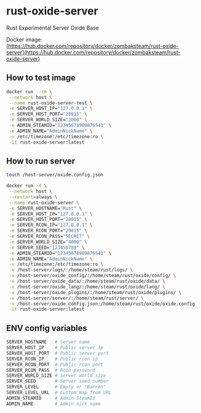 # rust-oxide-server

Rust Experimental Server Oxide Base

Docker image: [https://hub.docker.com/repository/docker/zombaksteam/rust-oxide-server](https://hub.docker.com/repository/docker/zombaksteam/rust-oxide-server)

## How to test image

```bash
docker run --rm \
 --network host \
 --name rust-oxide-server-test \
 -e SERVER_HOST_IP="127.0.0.1" \
 -e SERVER_HOST_PORT="28015" \
 -e SERVER_WORLD_SIZE="2000" \
 -e ADMIN_STEAMID="12345678909876543" \
 -e ADMIN_NAME="AdminNickName" \
 -v /etc/timezone:/etc/timezone:ro \
 -it rust-oxide-server:latest
```

## How to run server

```bash
touch /host-server/oxide.config.json

docker run -d \
 --network host \
 --restart=always \
 --name rust-oxide-server \
 -e SERVER_HOSTNAME="Rust" \
 -e SERVER_HOST_IP="127.0.0.1" \
 -e SERVER_HOST_PORT="28015" \
 -e SERVER_RCON_IP="127.0.0.1" \
 -e SERVER_RCON_PORT="29015" \
 -e SERVER_RCON_PASS="SECRET" \
 -e SERVER_WORLD_SIZE="4000" \
 -e SERVER_SEED="123456789" \
 -e ADMIN_STEAMID="12345678909876543" \
 -e ADMIN_NAME="AdminNickName" \
 -v /etc/timezone:/etc/timezone:ro \
 -v /host-server/logs/:/home/steam/rust/logs/ \
 -v /host-server/oxide_config/:/home/steam/rust/oxide/config/ \
 -v /host-server/oxide_data/:/home/steam/rust/oxide/data/ \
 -v /host-server/oxide_lang/:/home/steam/rust/oxide/lang/ \
 -v /host-server/oxide_plugins/:/home/steam/rust/oxide/plugins/ \
 -v /host-server/server/:/home/steam/rust/server/ \
 -v /host-server/oxide.config.json:/home/steam/rust/oxide/oxide.config.json \
 -it rust-oxide-server:latest
```

## ENV config variables

```bash
SERVER_HOSTNAME   # Server name
SERVER_HOST_IP    # Public server ip
SERVER_HOST_PORT  # Public server port
SERVER_RCON_IP    # Public rcon ip
SERVER_RCON_PORT  # Public rcon port
SERVER_RCON_PASS  # Rcon password
SERVER_WORLD_SIZE # Server world size
SERVER_SEED       # Server seed number
SERVER_LEVEL      # Empty or "Barren"
SERVER_LEVEL_URL  # Custom map from URL
ADMIN_STEAMID     # Admin SteamId
ADMIN_NAME        # Admin nick name
```
